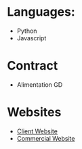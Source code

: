 # Languages:
- Python
- Javascript

# Contract
- Alimentation GD

# Websites
- [Client Website](https://www.alimentationgdonline.com/)
- [Commercial Website](https://www.distributiongdonline.com/)
